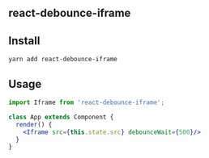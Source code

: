 react-debounce-iframe
---------------------

## Install

```
yarn add react-debounce-iframe
```

## Usage

```jsx
import Iframe from 'react-debounce-iframe';

class App extends Component {
  render() {
    <Iframe src={this.state.src} debounceWait={500}/>
  }
}
```